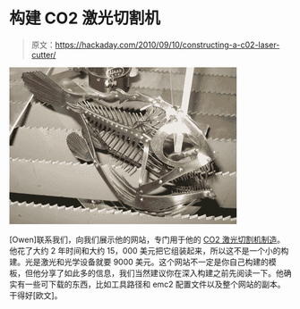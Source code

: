 # 构建 CO2 激光切割机

> 原文：<https://hackaday.com/2010/09/10/constructing-a-c02-laser-cutter/>

![angler](img/61681fe2cc4cce1f405605e60b689ac9.png "part1")

[Owen]联系我们，向我们展示他的网站，专门用于他的 [CO2 激光切割机制造](http://nilno.com/cgi-bin/index.cgi)。他花了大约 2 年时间和大约 15，000 美元把它组装起来，所以这不是一个小的构建。光是激光和光学设备就要 9000 美元。这个网站不一定是你自己构建的模板，但他分享了如此多的信息，我们当然建议你在深入构建之前先阅读一下。他确实有一些可下载的东西，比如工具路径和 emc2 配置文件以及整个网站的副本。干得好[欧文]。